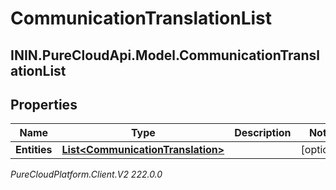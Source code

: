 # CommunicationTranslationList

## ININ.PureCloudApi.Model.CommunicationTranslationList

## Properties

|Name | Type | Description | Notes|
|------------ | ------------- | ------------- | -------------|
| **Entities** | [**List&lt;CommunicationTranslation&gt;**](CommunicationTranslation) |  | [optional] |



_PureCloudPlatform.Client.V2 222.0.0_
